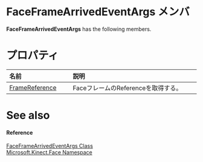 FaceFrameArrivedEventArgs メンバ  
=================================  

**FaceFrameArrivedEventArgs** has the following members.  

<span id="publicpropertiesSection"></span>

プロパティ
==========  

<table>
<colgroup>
<col width="30%" />
<col width="60%" />
</colgroup>
<thead>
<tr class="header">
<th align="left">名前</th>
<th align="left">説明</th>
</tr>
</thead>
<tbody>
<tr class="odd">
<td align="left"><a href="FaceFrameArrivedEventArgs/Properties/FrameReference_Property.md">FrameReference</a></td>
<td align="left">FaceフレームのReferenceを取得する。</td>
</tr>
</tbody>
</table>

<span id="ID4EK"></span>

See also  
========  

<span id="ID4EM"></span>
#### Reference  

[FaceFrameArrivedEventArgs Class](../FaceFrameArrivedEventArgs.md)  
 [Microsoft.Kinect.Face Namespace](../../Kinect.Face.md)  



<!--Please do not edit the data in the comment block below.-->
<!--
TOCTitle : FaceFrameArrivedEventArgs Members
RLTitle : FaceFrameArrivedEventArgs Members
KeywordF : Microsoft.Kinect.Face.FaceFrameArrivedEventArgs
KeywordF : FaceFrameArrivedEventArgs
KeywordK : FaceFrameArrivedEventArgs class
KeywordK : FaceFrameArrivedEventArgs class, all members
KeywordK : Microsoft.Kinect.Face.FaceFrameArrivedEventArgs class
HelpPriority : 1
KeywordA : AllMembers.T:Microsoft.Kinect.Face.FaceFrameArrivedEventArgs
AssetID : AllMembers.T:Microsoft.Kinect.Face.FaceFrameArrivedEventArgs
Locale : en-us
CommunityContent : 1
TargetOS : Windows
TopicType : kbSyntax
DocSet : K4Wv2
ProjType : K4Wv2Proj
Technology : Kinect for Windows
Product : Kinect for Windows SDK v2
productversion : 20
-->
